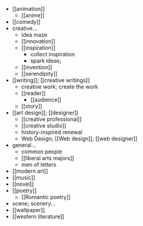 - [[animation]]
    - [[anime]]
- [[comedy]]
- creative...
    - idea maze
    - [[innovation]]
    - [[inspiration]]
        - collect inspiration
        - spark ideas; 
    - [[invention]]
    - [[serendipity]]
- [[writing]]; [[creative writings]]
    - creative work; create the work
    - [[reader]]
        - [[audience]]
    - [[story]]
- [[art design]]; [[designer]]
    - [[creative professional]]
    - [[creative studio]]
    - history-inspired renewal
    - Web Design; [[Web design]]; [[web designer]]
- general...
    - common people
    - [[liberal arts majors]]
    - men of letters
- [[modern art]]
- [[music]]
- [[novel]]
- [[poetry]]
    - [[Romantic poetry]]
- scene; scenery...
- [[wallpaper]]
- [[western literature]]
